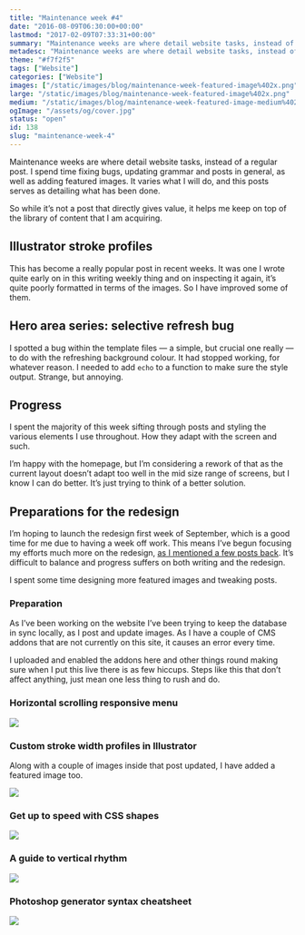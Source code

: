 ```yaml
---
title: "Maintenance week #4"
date: "2016-08-09T06:30:00+00:00"
lastmod: "2017-02-09T07:33:31+00:00"
summary: "Maintenance weeks are where detail website tasks, instead of a regular post. I spend time fixing bugs, updating grammar and posts in general, as well as adding featured images. It varies what I will do, and this posts serves as detailing what has been done."
metadesc: "Maintenance weeks are where detail website tasks, instead of a regular post. I spent this week bug fixing and adding some featured images."
theme: "#f7f2f5"
tags: ["Website"]
categories: ["Website"]
images: ["/static/images/blog/maintenance-week-featured-image%402x.png"]
large: "/static/images/blog/maintenance-week-featured-image%402x.png"
medium: "/static/images/blog/maintenance-week-featured-image-medium%402x.png"
ogImage: "/assets/og/cover.jpg"
status: "open"
id: 138
slug: "maintenance-week-4"
---
```


Maintenance weeks are where detail website tasks, instead of a regular post. I spend time fixing bugs, updating grammar and posts in general, as well as adding featured images. It varies what I will do, and this posts serves as detailing what has been done. 

So while it’s not a post that directly gives value, it helps me keep on top of the library of content that I am acquiring.

## Illustrator stroke profiles
This has become a really popular post in recent weeks. It was one I wrote quite early on in this writing weekly thing and on inspecting it again, it’s quite poorly formatted in terms of the images. So I have improved some of them.

## Hero area series: selective refresh bug
I spotted a bug within the template files — a simple, but crucial one really — to do with the refreshing background colour. It had stopped working, for whatever reason. I needed to  add `echo` to a function to make sure the style output. Strange, but annoying.

## Progress
I spent the majority of this week sifting through posts and styling the various elements I use throughout. How they adapt with the screen and such.

I’m happy with the homepage, but I’m considering a rework of that as the current layout doesn’t adapt too well in the mid size range of screens, but I know I can do better. It’s just trying to think of a better solution.

## Preparations for the redesign
I’m hoping to launch the redesign first week of September, which is a good time for me due to having a week off work. This means I’ve begun focusing my efforts much more on the redesign, [as I mentioned a few posts back](/blog/redesign-progress-update). It’s difficult to balance and progress suffers on both writing and the redesign.

I spent some time designing more featured images and tweaking posts. 

### Preparation
As I’ve been working on the website I’ve been trying to keep the database in sync locally, as I post and update images. As I have a couple of CMS addons that are not currently on this site, it causes an error every time. 

I uploaded and enabled the addons here and other things round making sure when I put this live there is as few hiccups. Steps like this that don’t affect anything, just mean one less thing to rush and do.

### Horizontal scrolling responsive menu

[<Image src="/static/images/blog/horizontal-scrolling-responsive-featured-image@2x.png" width={738} height={492} />](/blog/horizontal-scrolling-responsive-menu)

### Custom stroke width profiles in Illustrator
Along with a couple of images inside that post updated, I have added a featured image too.

[<Image src="/static/images/blog/illustrator-stroke-width-featured-image@2x.png" width={738} height={492} />](/blog/creating-custom-stroke-width-profiles-in-illustrator)

### Get up to speed with CSS shapes

[<Image src="/static/images/blog/css-shapes-featured-image@2x.png" width={738} height={492} />](/blog/get-up-to-speed-with-css-shapes)

### A guide to vertical rhythm

[<Image src="/static/images/blog/vertical-rhythm-featured-image@2x.png" width={738} height={492} />](/blog/a-guide-to-vertical-rhythm)

### Photoshop generator syntax cheatsheet

[<Image src="/static/images/blog/ps-generator-featured-image@2x.png" width={738} height={492} />](/blog/adobe-generator-syntax-cheatsheet)